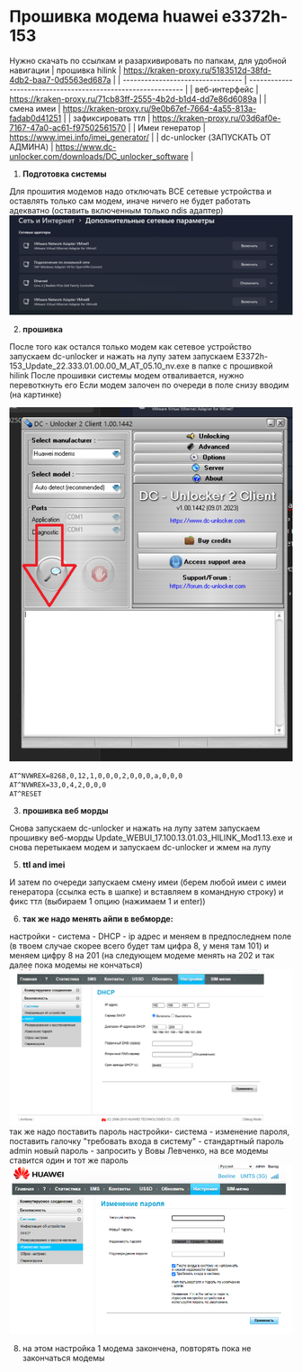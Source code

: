 

# **Прошивка модема huawei e3372h-153**

Нужно скачать по ссылкам и разархивировать по папкам, для удобной навигации
| прошивка hilink                   | https://kraken-proxy.ru/5183512d-38fd-4db2-baa7-0d5563ed687a |
| --------------------------------- | ------------------------------------------------------------ |
| веб-интерфейс                     | https://kraken-proxy.ru/71cb83ff-2555-4b2d-b1d4-dd7e86d6089a |
| смена имеи                        | https://kraken-proxy.ru/9e0b67ef-7664-4a55-813a-fadab0d41251 |
| зафиксировать ттл                 | https://kraken-proxy.ru/03d6af0e-7167-47a0-ac61-f97502561570 |
| Имеи генератор                    | https://www.imei.info/imei_generator/                        |
| dc-unlocker (ЗАПУСКАТЬ ОТ АДМИНА) | https://www.dc-unlocker.com/downloads/DC_unlocker_software   |

1. **Подготовка системы**
   
 Для прошития модемов надо отключать ВСЕ сетевые устройства и оставлять только сам модем, иначе ничего не будет работать адекватно (оставить включенным только ndis адаптер)
![Image alt](https://github.com/Deenoz/Hilink/blob/main/Pasted%20image%2020250410101152.png)

2. **прошивка**
   
 После того как остался только модем как сетевое устройство запускаем dc-unlocker и нажать на лупу
затем запускаем E3372h-153_Update_22.333.01.00.00_M_AT_05.10_nv.exe в папке с прошивкой hilink
После прошивки системы модем отваливается, нужно перевоткнуть его
Если модем залочен по очереди в поле снизу вводим (на картинке)

![Image alt](https://github.com/Deenoz/Hilink/blob/main/%D0%91%D0%B5%D0%B7%20%D0%B8%D0%BC%D0%B5%D0%BD%D0%B8.png)

```
AT^NVWREX=8268,0,12,1,0,0,0,2,0,0,0,a,0,0,0
AT^NVWREX=33,0,4,2,0,0,0
AT^RESET
```
3. **прошивка веб морды**
   
Снова запускаем dc-unlocker и нажать на лупу затем запускаем прошивку веб-морды Update_WEBUI_17.100.13.01.03_HILINK_Mod1.13.exe и снова перетыкаем модем и запускаем dc-unlocker и жмем на лупу

5. **ttl and imei**
 
И затем по очереди запускаем смену имеи (берем любой имеи с имеи генератора (ссылка есть в шапке) и вставляем в командную строку) и фикс ттл (выбираем 1 опцию (нажимаем 1 и enter))

6. **так же надо менять айпи в вебморде:**
   
настройки - система - DHCP - ip адрес и меняем в предпоследнем поле (в твоем случае скорее всего будет там цифра 8, у меня там 101) и меняем цифру 8 на 201 (на следующем модеме менять на 202 и так далее пока модемы не кончаться)
![Image alt](https://github.com/Deenoz/Hilink/blob/main/%D0%A1%D0%BD%D0%B8%D0%BC%D0%BE%D0%BA%20%D1%8D%D0%BA%D1%80%D0%B0%D0%BD%D0%B0%202025-06-10%20160749.png)
так же надо поставить пароль
настройки- система - изменение пароля, поставить галочку "требовать входа в систему" - стандартный пароль admin
новый пароль - запросить у Вовы Левченко, на все модемы ставится один и тот же пароль
![Image alt](https://github.com/Deenoz/Hilink/blob/main/Pasted%20image%2020250610162816.png)

8. на этом настройка 1 модема закончена, повторять пока не закончаться модемы
